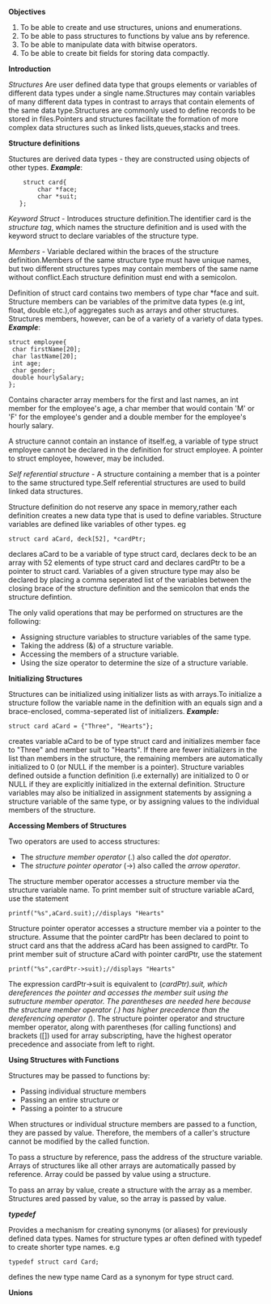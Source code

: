 **Objectives**

1. To be able to create and use structures, unions and enumerations.
2. To be able to pass structures to functions by value ans by reference.
3. To be able to manipulate data with bitwise operators.
4. To be able to create bit fields for storing data compactly.

**Introduction**

_Structures_ Are user defined data type that groups elements or variables of different data types under a single name.Structures may contain variables of many different data types in contrast to arrays that contain elements of the same data type.Structures are commonly used to define records to be stored in files.Pointers and structures facilitate the formation of more complex data structures such as linked lists,queues,stacks and trees.

**Structure definitions**

Stuctures are derived data types - they are constructed using objects of other types. **_Example_**:

```
    struct card{
        char *face;
        char *suit;
   };
```

_Keyword Struct_ - Introduces structure definition.The identifier card is the _structure tag_, which names the structure definition and is used with the keyword struct to declare variables of the structure type.

_Members_ - Variable declared within the braces of the structure definition.Members of the same structure type must have unique names, but two different structures types may contain members of the same name without conflict.Each structure definition must end with a semicolon.

Definition of struct card contains two members of type char \*face and suit. Structure members can be variables of the primitve data types (e.g int, float, double etc.),of aggregates such as arrays and other structures.
Structures members, however, can be of a variety of a variety of data types. **_Example_**:

```
struct employee{
 char firstName[20];
 char lastName[20];
 int age;
 char gender;
 double hourlySalary;
};
```

Contains character array members for the first and last names, an int member for the employee's age, a char member that would contain 'M' or 'F' for the employee's gender and a double member for the employee's hourly salary.

A structure cannot contain an instance of itself.eg, a variable of type struct employee cannot be declared in the definition for struct employee. A pointer to struct employee, however, may be included.

_Self referential structure_ - A structure containing a member that is a pointer to the same structured type.Self referential structures are used to build linked data structures.

Structure definition do not reserve any space in memory,rather each definition creates a new data type that is used to define variables. Structure variables are defined like variables of other types. eg

```
struct card aCard, deck[52], *cardPtr;
```

declares aCard to be a variable of type struct card, declares deck to be an array with 52 elements of type struct card and declares cardPtr to be a pointer to struct card. Variables of a given structure type may also be declared by placing a comma seperated list of the variables between the closing brace of the structure definition and the semicolon that ends the structure defintion.

The only valid operations that may be performed on structures are the following:

-   Assigning structure variables to structure variables of the same type.
-   Taking the address (&) of a structure variable.
-   Accessing the members of a structure variable.
-   Using the size operator to determine the size of a structure variable.

**Initializing Structures**

Structures can be initialized using initializer lists as with arrays.To initialize a structure follow the variable name in the definition with an equals sign and a brace-enclosed, comma-seperated list of initializers. **_Example:_**

```
struct card aCard = {"Three", "Hearts"};
```

creates variable aCard to be of type struct card and initializes member face to "Three" and member suit to "Hearts". If there are fewer initializers in the list than members in the structure, the remaining members are automatically initialized to 0 (or NULL if the member is a pointer). Structure variables defined outside a function definition (i.e externally) are initialized to 0 or NULL if they are explicitly initialized in the external definition. Structure variables may also be initialized in assignment statements by assigning a structure variable of the same type, or by assigning values to the individual members of the structure.

**Accessing Members of Structures**

Two operators are used to access structures:

-   The _structure member operator_ (.) also called the _dot operator_.
-   The _structure pointer operator_ (->) also called the _arrow operator_.

The structure member operator accesses a structure member via the structure variable name. To print member suit of structure variable aCard, use the statement

```
printf("%s",aCard.suit);//displays "Hearts"
```

Structure pointer operator accesses a structure member via a pointer to the structure. Assume that the pointer cardPtr has been declared to point to struct card ans that the address aCard has been assigned to cardPtr. To print member suit of structure aCard with pointer cardPtr, use the statement

```
printf("%s",cardPtr->suit);//displays "Hearts"
```

The expression cardPtr->suit is equivalent to (_cardPtr).suit, which dereferences the pointer and accesses the member suit using the sutructure member operator. The parentheses are needed here because the structure member operator (.) has higher precedence than the dereferencing operator (_). The structure pointer operator and structure member operator, along with parentheses (for calling functions) and brackets ([]) used for array subscripting, have the highest operator precedence and associate from left to right.

**Using Structures with Functions**

Structures may be passed to functions by:

-   Passing individual structure members
-   Passing an entire structure or
-   Passing a pointer to a strucure

When structures or individual structure members are passed to a function, they are passed by value. Therefore, the members of a caller's structure cannot be modified by the called function.

To pass a structure by reference, pass the address of the structure variable. Arrays of structures like all other arrays are automatically passed by reference. Array could be passed by value using a structure.

To pass an array by value, create a structure with the array as a member. Structures ared passed by value, so the array is passed by value.

**_typedef_**

Provides a mechanism for creating synonyms (or aliases) for previously defined data types. Names for structure types ar often defined with typedef to create shorter type names. e.g

```
typedef struct card Card;
```

defines the new type name Card as a synonym for type struct card.

**Unions**
